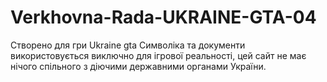 # Verkhovna-Rada-UKRAINE-GTA-04
Створено для гри Ukraine gta  Символіка та документи використовується виключно для ігрової реальності, цей сайт не має нічого спільного з діючими державними органами України.
